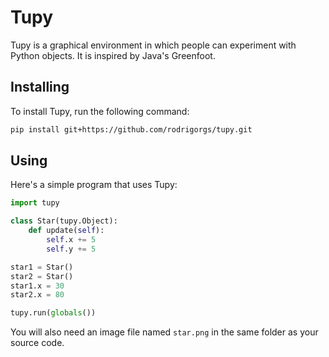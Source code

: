 # Tupy

Tupy is a graphical environment in which people can experiment with Python objects. It is inspired by Java's Greenfoot.

## Installing

To install Tupy, run the following command:

```sh
pip install git+https://github.com/rodrigorgs/tupy.git
```

## Using

Here's a simple program that uses Tupy:

```python
import tupy

class Star(tupy.Object):
	def update(self):
		self.x += 5
		self.y += 5

star1 = Star()
star2 = Star()
star1.x = 30
star2.x = 80

tupy.run(globals())
```

You will also need an image file named `star.png` in the same folder as your source code.
